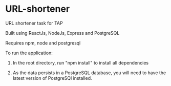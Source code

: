 # URL-shortener
URL shortener task for TAP

Built using ReactJs, NodeJs, Express and PostgreSQL

Requires npm, node and postgresql

To run the application:

1. In the root directory, run "npm install" to install all dependencies

2. As the data persists in a PostgreSQL database, you will need to have the latest version of PostgreSQl installed.


